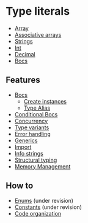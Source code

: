 # Type literals
- [Array](Features/Array.md)
- [Associative arrays](Features/Associative%20arrays.md)
- [Strings](Features/Strings.md)
- [Int](Features/Int.md)
- [Decimal](Features/Decimal.md)
- [Bocs](Features/Bocs.md)

## Features
- [Bocs](Features/Bocs.md)
	- [Create instances](Features/Create%20instances.md)
	- [Type Alias](Features/Type%20Alias.md)
- [Conditional Bocs](Features/Conditional%20Bocs.md)
- [Concurrency](Features/Concurrency.md)
- [Type variants](Features/Type%20variants.md)
- [Error handling](Features/Error%20handling.md)
- [Generics](Features/Generics.md)
- [Import](Features/Import.md)
- [Info strings](Features/Info%20strings.md)
- [Structural typing](Features/Structural%20typing.md)
- [Memory Management](Questions/Memory%20Management.md)

## How to
- [Enums](Features/Replaced%20features/Enums.md) (under revision)
- [Constants](Features/Constants.md) (under revision)
- [Code organization](Features/Code%20organization.md)
